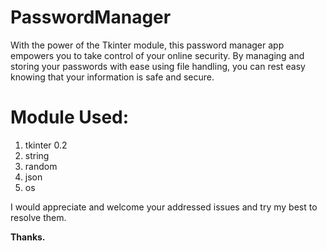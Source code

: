 # PasswordManager
  With the power of the Tkinter module, this password manager app empowers you to take control of your online security.
  By managing and storing your passwords with ease using file handling, you can rest easy knowing that your information is safe and secure.

# Module Used:
  1. tkinter 0.2
  2. string
  3. random
  4. json
  5. os

I would appreciate and welcome your addressed issues and try my best to resolve them.
   
  
   **Thanks.**
